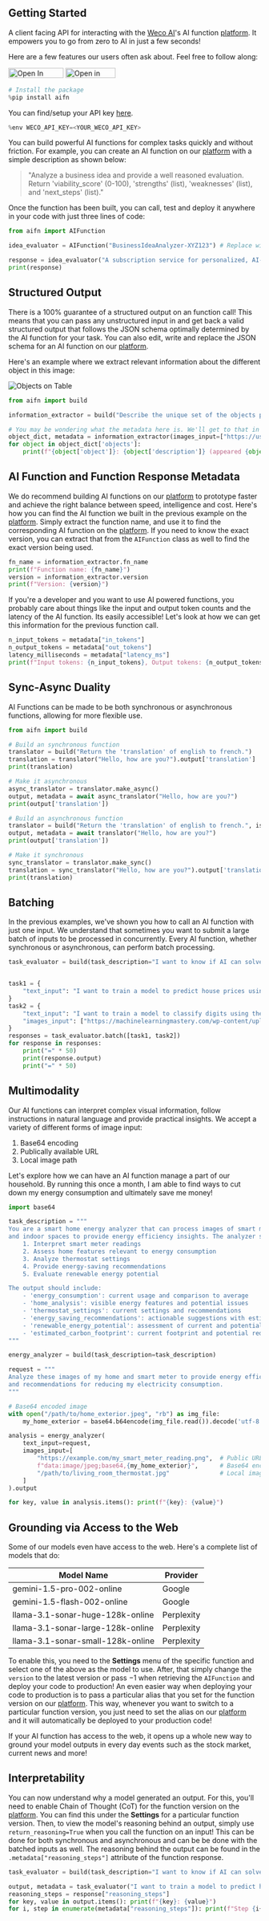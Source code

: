 ## Getting Started

A client facing API for interacting with the [Weco AI](https://www.weco.ai/)'s AI function [platform](https://www.aifunction.com). It empowers you to go from zero to AI in just a few seconds!

Here are a few features our users often ask about. Feel free to follow along:

<a href="https://colab.research.google.com/github/WecoAI/aifn-python/blob/main/examples/cookbook.ipynb" target="_parent"><img src="https://colab.research.google.com/assets/colab-badge.svg" alt="Open In Colab" width=110 height=20/></a>
<a target="_blank" href="https://lightning.ai/new?repo_url=https%3A%2F%2Fgithub.com%2FWecoAI%2Faifn-python%2Fblob%2Fmain%2Fexamples%2Fcookbook.ipynb"><img src="https://pl-bolts-doc-images.s3.us-east-2.amazonaws.com/app-2/studio-badge.svg" alt="Open in Studio" width=100 height=20/></a>


```python
# Install the package
%pip install aifn
```

You can find/setup your API key [here](https://www.aifunction.com/account/api-keys).


```python
%env WECO_API_KEY=<YOUR_WECO_API_KEY>
```

You can build powerful AI functions for complex tasks quickly and without friction. For example, you can create an AI function on our [platform](https://www.aifunction.com/function/new) with a simple description as shown below:

> "Analyze a business idea and provide a well reasoned evaluation. Return 'viability_score' (0-100), 'strengths' (list), 'weaknesses' (list), and 'next_steps' (list)."

Once the function has been built, you can call, test and deploy it anywhere in your code with just three lines of code:


```python
from aifn import AIFunction

idea_evaluator = AIFunction("BusinessIdeaAnalyzer-XYZ123") # Replace with your actual function name

response = idea_evaluator("A subscription service for personalized, AI-generated bedtime stories for children.").output
print(response)
```

## Structured Output

There is a 100% guarantee of a structured output on an function call! This means that you can pass any unstructured input in and get back a valid structured output that follows the JSON schema optimally determined by the AI function for your task. You can also edit, write and replace the JSON schema for an AI function on our [platform](https://www.aifunction.com/).

Here's an example where we extract relevant information about the different object in this image:

![Objects on Table](https://us.images.westend61.de/0001348304i/directly-above-shot-of-various-objects-on-table-EYF01650.jpg)


```python
from aifn import build

information_extractor = build("Describe the unique set of the objects present in the image. Provide the 'object', a 'description' and 'count' of how many times that particular object appeared in the image.")

# You may be wondering what the metadata here is. We'll get to that in a second.
object_dict, metadata = information_extractor(images_input=["https://us.images.westend61.de/0001348304i/directly-above-shot-of-various-objects-on-table-EYF01650.jpg"])
for object in object_dict['objects']:
    print(f"{object['object']}: {object['description']} (appeared {object['count']} times)")
```

## AI Function and Function Response Metadata

We do recommend building AI functions on our [platform](https://www.aifunction.com/) to prototype faster and achieve the right balance between speed, intelligence and cost. Here's how you can find the AI function we built in the previous example on the [platform](https://www.aifunction.com/). Simply extract the function name, and use it to find the corresponding AI function on the [platform](https://www.aifunction.com/). If you need to know the exact version, you can extract that from the `AIFunction` class as well to find the exact version being used.


```python
fn_name = information_extractor.fn_name
print(f"Function name: {fn_name}")
version = information_extractor.version
print(f"Version: {version}")
```

If you're a developer and you want to use AI powered functions, you probably care about things like the input and output token counts and the latency of the AI function. Its easily accessible! Let's look at how we can get this information for the previous function call.


```python
n_input_tokens = metadata["in_tokens"]
n_output_tokens = metadata["out_tokens"]
latency_milliseconds = metadata["latency_ms"]
print(f"Input tokens: {n_input_tokens}, Output tokens: {n_output_tokens}, Latency: {latency_milliseconds}ms")
```

## Sync-Async Duality

AI Functions can be made to be both synchronous or asynchronous functions, allowing for more flexible use.


```python
from aifn import build

# Build an synchronous function
translator = build("Return the 'translation' of english to french.")
translation = translator("Hello, how are you?").output['translation']
print(translation)

# Make it asynchronous
async_translator = translator.make_async()
output, metadata = await async_translator("Hello, how are you?")
print(output['translation'])

# Build an asynchronous function
translator = build("Return the 'translation' of english to french.", is_async=True)
output, metadata = await translator("Hello, how are you?")
print(output['translation'])

# Make it synchronous
sync_translator = translator.make_sync()
translation = sync_translator("Hello, how are you?").output['translation']
print(translation)
```

## Batching

In the previous examples, we've shown you how to call an AI function with just one input. We understand that sometimes you want to submit a large batch of inputs to be processed in concurrently. Every AI function, whether synchronous or asynchronous, can perform batch processing.


```python
task_evaluator = build(task_description="I want to know if AI can solve a problem for me, how easy it is to arrive at a solution and whether any helpful tips for me along the way. Help me understand this through - 'feasibility', 'justification', and 'suggestions'.")


task1 = {
    "text_input": "I want to train a model to predict house prices using the Boston Housing dataset hosted on Kaggle."
}
task2 = {
    "text_input": "I want to train a model to classify digits using the MNIST dataset hosted on Kaggle using a Google Colab notebook. Attached is an example of what some of the digits would look like.",
    "images_input": ["https://machinelearningmastery.com/wp-content/uploads/2019/02/Plot-of-a-Subset-of-Images-from-the-MNIST-Dataset-1024x768.png"]
}
responses = task_evaluator.batch([task1, task2])
for response in responses:
    print("=" * 50)
    print(response.output)
    print("=" * 50)
```

## Multimodality

Our AI functions can interpret complex visual information, follow instructions in natural language and provide practical insights. We accept a variety of different forms of image input:
1. Base64 encoding
2. Publically available URL
3. Local image path

Let's explore how we can have an AI function manage a part of our household. By running this once a month, I am able to find ways to cut down my energy consumption and ultimately save me money!


```python
import base64

task_description = """
You are a smart home energy analyzer that can process images of smart meters, home exteriors, 
and indoor spaces to provide energy efficiency insights. The analyzer should:
    1. Interpret smart meter readings
    2. Assess home features relevant to energy consumption
    3. Analyze thermostat settings
    4. Provide energy-saving recommendations
    5. Evaluate renewable energy potential

The output should include:
    - 'energy_consumption': current usage and comparison to average
    - 'home_analysis': visible energy features and potential issues
    - 'thermostat_settings': current settings and recommendations
    - 'energy_saving_recommendations': actionable suggestions with estimated savings
    - 'renewable_energy_potential': assessment of current and potential renewable energy use
    - 'estimated_carbon_footprint': current footprint and potential reduction
"""

energy_analyzer = build(task_description=task_description)

request = """
Analyze these images of my home and smart meter to provide energy efficiency insights 
and recommendations for reducing my electricity consumption.
"""

# Base64 encoded image
with open("/path/to/home_exterior.jpeg", "rb") as img_file:
    my_home_exterior = base64.b64encode(img_file.read()).decode('utf-8')

analysis = energy_analyzer(
    text_input=request,
    images_input=[
        "https://example.com/my_smart_meter_reading.png",  # Public URL
        f"data:image/jpeg;base64,{my_home_exterior}",      # Base64 encoding
        "/path/to/living_room_thermostat.jpg"              # Local image path
    ]
).output

for key, value in analysis.items(): print(f"{key}: {value}")
```

## Grounding via Access to the Web

Some of our models even have access to the web. Here's a complete list of models that do:


| Model Name                        | Provider    |
|-----------------------------------|-------------|
| gemini-1.5-pro-002-online         | Google      |
| gemini-1.5-flash-002-online       | Google      |
| llama-3.1-sonar-huge-128k-online  | Perplexity  |
| llama-3.1-sonar-large-128k-online | Perplexity  |
| llama-3.1-sonar-small-128k-online | Perplexity  |

To enable this, you need to the **Settings** menu of the specific function and select one of the above as the model to use. After, that simply change the `version` to the latest version or pass $-1$ when retrieving the `AIFunction` and deploy your code to production! An even easier way when deploying your code to production is to pass a particular alias that you set for the function version on our [platform](https://www.aifunction.com). This way, whenever you want to switch to a particular function version, you just need to set the alias on our [platform](https://www.aifunction.com) and it will automatically be deployed to your production code!

If your AI function has access to the web, it opens up a whole new way to ground your model outputs in every day events such as the stock market, current news and more!

## Interpretability

You can now understand why a model generated an output. For this, you'll need to enable Chain of Thought (CoT) for the function version on the [platform](https://www.aifunction.com). You can find this under the **Settings** for a particular function version. Then, to view the model's reasoning behind an output, simply use `return_reasoning=True` when you call the function on an input! This can be done for both synchronous and asynchronous and can be be done with the batched inputs as well. The reasoning behind the output can be found in the `.metadata["reasoning_steps"]` attribute of the function response.


```python
task_evaluator = build(task_description="I want to know if AI can solve a problem for me, how easy it is to arrive at a solution and whether any helpful tips for me along the way. Help me understand this through - 'feasibility', 'justification', and 'suggestions'.")

output, metadata = task_evaluator("I want to train a model to predict house prices using the Boston Housing dataset hosted on Kaggle.", return_reasoning=True)
reasoning_steps = response["reasoning_steps"]
for key, value in output.items(): print(f"{key}: {value}")
for i, step in enumerate(metadata["reasoning_steps"]): print(f"Step {i+1}: {step}")
```
